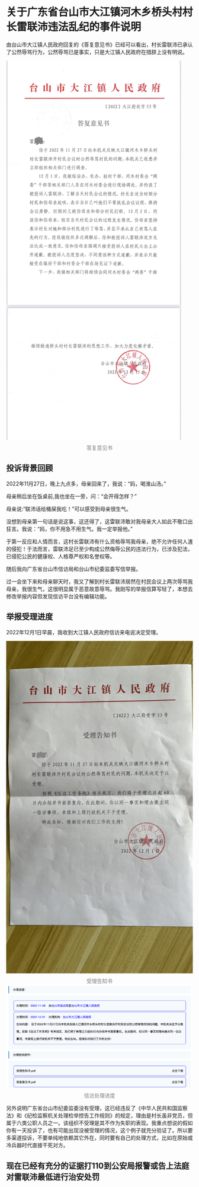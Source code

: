 # 关于广东省台山市大江镇河木乡桥头村村长雷联沛违法乱纪的事件说明

<style>
  .image-caption {
    text-align: center;
    color: gray;
    display: block;
    margin-top: .5em;
  }
</style>

由台山市大江镇人民政府回复的《答复意见书》已经可以看出，村长雷联沛已承认了公然辱骂行为，公然辱骂已是事实，只是大江镇人民政府在措辞上没有明说。

<img src="images/img001_答复意见书.PNG" alt="答复意见书">
<span class="image-caption">答复意见书</span>

## 投诉背景回顾

2022年11月27日，晚上九点多，母亲回来了，我说：“妈，喝淮山汤。”

母亲稍后坐在饭桌前,我也坐在一旁，问：“会开得怎样？”

母亲说:“联沛话给桶屎我吃！”可以感受到母亲很生气。

没想到母亲第一句话是说这事，这还得了，这雷联沛敢对我母亲大人如此不敬口出狂言。我说：“妈，你不用急不用生气。我一定举报他。”

于第一反应和人情而言，这村长雷联沛有什么资格辱骂我母亲，绝不允许任何人渣的侵犯！于法而言，雷联沛足已至少构成公然侮辱公民的违法行为，已涉及犯法，已侵犯公民的健康权、人格尊严权和名誉权等。

随后我向广东省台山市信访局和台山市纪委监委写信举报。

过一会坐下来和母亲聊天时，我又了解到村长雷联沛居然在村民会议上两次辱骂我母亲，我很生气，这很明显属于恶意故意辱骂。我刚写的举报信算写轻了，本想去修改举报内容但发现信访平台没有编辑功能。

## 举报受理进度

2022年12月1日早晨，我收到大江镇人民政府信访来电说决定受理。

<img src="images/img003_受理告知书.JPG" alt="受理告知书">
<span class="image-caption">受理告知书</span>

<img src="images/img002_台山市网上信访投诉平台处理进度.png" alt="信访处理进度">
<span class="image-caption">信访处理进度</span>

另外说明广东省台山市纪委监委没有受理，这已经违反了《中华人民共和国监察法》和《纪检监察机关处理检举控告工作规则》的规定，理由是村长虽非党员，但属于六类公职人员之一。该组织不受理是其不作为失职的表现。我重点想说的假如你有一天投诉了，也有可能出现没被受理的情况，这个例子就充分验证了。所以要多渠道投诉，不要单纯地依赖其它外在，同时要有自己的处理方式，比如在原始或冷兵器时代直接干死对方。

## 现在已经有充分的证据打110到公安局报警或告上法庭对雷联沛最低进行治安处罚
